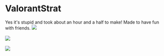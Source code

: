# ValorantStrat
Yes it's stupid and took about an hour and a half to make! Made to have fun with friends. 
<img src="https://i.imgur.com/Fx7iDQJ.png"/>
<br/><br/>
<img src="https://i.imgur.com/pogi4ab.png"/>
<br/><br/>
<img src="https://i.imgur.com/VPT7mJp.png"/>
